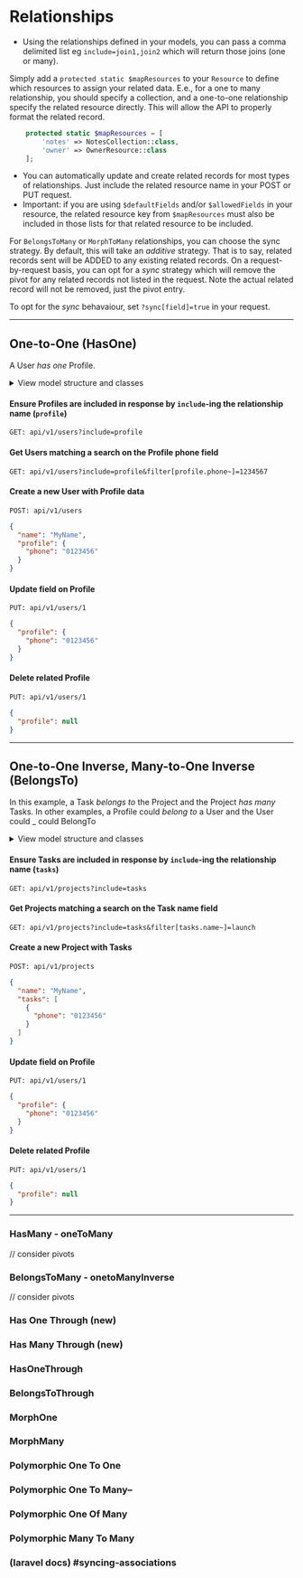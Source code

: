 # Relationships

- Using the relationships defined in your models, you can pass a comma delimited list eg `include=join1,join2` which will return those joins (one or many).

Simply add a `protected static $mapResources` to your `Resource` to define which resources to assign your related data. E.e., for a one to many relationship, you should specify a collection, and a one-to-one relationship specify the related resource directly. This will allow the API to properly format the related record.

```php
    protected static $mapResources = [
        'notes' => NotesCollection::class,
        'owner' => OwnerResource::class
    ];
```

- You can automatically update and create related records for most types of relationships. Just include the related resource name in your POST or PUT request.
- Important: if you are using `$defaultFields` and/or `$allowedFields` in your resource, the related resource key from `$mapResources` must also be included in those lists for that related resource to be included.

For `BelongsToMany` or `MorphToMany` relationships, you can choose the sync strategy. By default, this will take an _additive_ strategy. That is to say, related records sent will be ADDED to any existing related records. On a request-by-request basis, you can opt for a _sync_ strategy which will remove the pivot for any related records not listed in the request. Note the actual related record will not be removed, just the pivot entry.

To opt for the _sync_ behavaiour, set `?sync[field]=true` in your request.

---

## One-to-One (HasOne)

A User _has one_ Profile.

<details><summary>View model structure and classes</summary>

```
users
    id      - integer
    name    - string
profiles
    id      - integer
    user_id - integer
    phone   - string
```

```php
class User extends Model
{
    /**
     * @return \Illuminate\Database\Eloquent\Relations\HasOne<Profile>
     */
    public function profile(): HasOne
    {
        return $this->hasOne(Profile::class);
    }
}
```

```php
class Profile extends Model
{
    /**
     * @return \Illuminate\Database\Eloquent\Relations\BelongsTo<User,Profile>
     */
    public function user(): BelongsTo
    {
        return $this->belongsTo(User::class);
    }
}
```

</details>

#### Ensure Profiles are included in response by `include`-ing the relationship name (`profile`)

`GET: api/v1/users?include=profile`

#### Get Users matching a search on the Profile phone field

`GET: api/v1/users?include=profile&filter[profile.phone~]=1234567`

#### Create a new User with Profile data

`POST: api/v1/users`

```json
{
  "name": "MyName",
  "profile": {
    "phone": "0123456"
  }
}
```

#### Update field on Profile

`PUT: api/v1/users/1`

```json
{
  "profile": {
    "phone": "0123456"
  }
}
```

#### Delete related Profile

`PUT: api/v1/users/1`

```json
{
  "profile": null
}
```

---

## One-to-One Inverse, Many-to-One Inverse (BelongsTo)

In this example, a Task _belongs to_ the Project and the Project _has many_ Tasks. In other examples, a Profile could _belong to_ a User and the User could \_ could BelongTo

<details><summary>View model structure and classes</summary>

```
projects
    id         - integer
    name       - string (just for example)
tasks
    id         - integer
    project_id - integer
    name       - string (just for example)
```

```php
class Project extends Model
{
    /**
     * @return \Illuminate\Database\Eloquent\Relations\HasMany<Task>
     */
    public function tasks(): HasOne
    {
        return $this->hasMany(Task::class);
    }
}
```

```php
class Task extends Model
{
    /**
     * @return \Illuminate\Database\Eloquent\Relations\BelongsTo<Project,Task>
     */
    public function project(): BelongsTo
    {
        return $this->belongsTo(Project::class);
    }
}
```

</details>

#### Ensure Tasks are included in response by `include`-ing the relationship name (`tasks`)

`GET: api/v1/projects?include=tasks`

#### Get Projects matching a search on the Task name field

`GET: api/v1/projects?include=tasks&filter[tasks.name~]=launch`

#### Create a new Project with Tasks

`POST: api/v1/projects`

```json
{
  "name": "MyName",
  "tasks": [
    {
      "phone": "0123456"
    }
  ]
}
```

#### Update field on Profile

`PUT: api/v1/users/1`

```json
{
  "profile": {
    "phone": "0123456"
  }
}
```

#### Delete related Profile

`PUT: api/v1/users/1`

```json
{
  "profile": null
}
```

---

### HasMany - oneToMany

// consider pivots

### BelongsToMany - onetoManyInverse

// consider pivots

### Has One Through (new)

### Has Many Through (new)

### HasOneThrough

### BelongsToThrough

### MorphOne

### MorphMany

### Polymorphic One To One

### Polymorphic One To Many–

### Polymorphic One Of Many

### Polymorphic Many To Many

### (laravel docs) #syncing-associations
